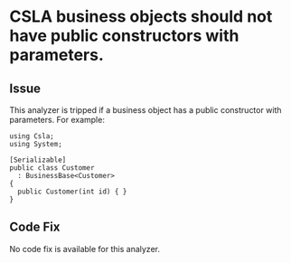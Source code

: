 # CSLA business objects should not have public constructors with parameters.

## Issue

This analyzer is tripped if a business object has a public constructor with parameters. For example:
```
using Csla;
using System;

[Serializable]
public class Customer
  : BusinessBase<Customer> 
{ 
  public Customer(int id) { }
}
```

## Code Fix

No code fix is available for this analyzer.